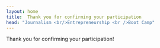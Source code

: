 ```yaml
---
layout: home
title:  Thank you for confirming your participation
head: "Journalism <br/>Entrepreneurship <br />Boot Camp"
---
```

<p class="lead">Thank you for confirming your participation!</p>



<br clear="all" />
<br clear="all" />
